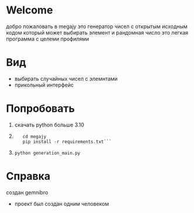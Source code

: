 # Welcome

добро пожаловать в megajy это генератор чисел с открытым исходным кодом который может выбирать элемент и рандомная число
это легкая программа с целеми профилями

# Вид

- выбирать случайных чисел с элемнтами
- прикольный интерфейс

# Попробовать
1. скачать python больше 3.10
2. ```git clone https://github.com/gemnibro/megajy 
      cd megajy
	  pip install -r requirements.txt```
3. `python generation_main.py`

# Справка

создан gemnibro


- проект был создан одним человеком